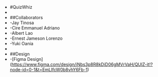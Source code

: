 + #QuizWhiz
+
+ ##Collaborators
+ -Jay Tinosa
+ -Cire Emmanuel Adriano
+ -Albert Lao
+ -Ernest Jameson Lorenzo
+ -Yuki Oania
+
+ ##Design
+ -[Figma Design] (https://www.figma.com/design/iNbs3p8R8kDiD06gMVrVaH/QUIZ-it!?node-id=0-1&t=EmLIfcW0b8vhY6Fb-1)
